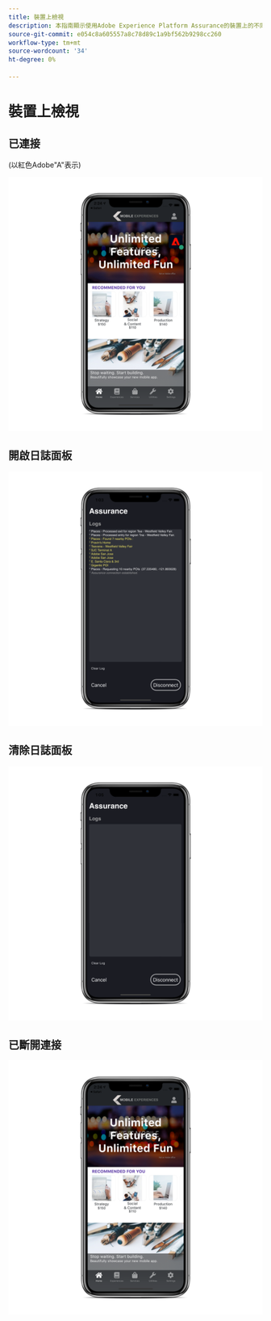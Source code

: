 ```yaml
---
title: 裝置上檢視
description: 本指南顯示使用Adobe Experience Platform Assurance的裝置上的不同檢視外觀。
source-git-commit: e054c8a605557a8c78d89c1a9bf562b9298cc260
workflow-type: tm+mt
source-wordcount: '34'
ht-degree: 0%

---
```



# 裝置上檢視

## 已連接

(以紅色Adobe&quot;A&quot;表示)

![](./images/on-device-views/connected.png)

## 開啟日誌面板

![](./images/on-device-views/logs-panel.png)

## 清除日誌面板

![](./images/on-device-views/clear-logs-panel.png)

## 已斷開連接

![](./images/on-device-views/disconnected.png)
